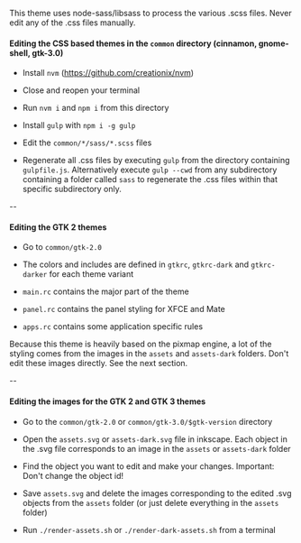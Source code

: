 This theme uses node-sass/libsass to process the various .scss files. Never edit any of the .css files manually.

#### Editing the CSS based themes in the `common` directory (cinnamon, gnome-shell, gtk-3.0)

* Install `nvm` (https://github.com/creationix/nvm)

* Close and reopen your terminal

* Run `nvm i` and `npm i` from this directory

* Install `gulp` with `npm i -g gulp`

* Edit the `common/*/sass/*.scss` files

* Regenerate all .css files by executing `gulp` from the directory containing `gulpfile.js`. Alternatively execute `gulp
  --cwd` from any subdirectory containing a folder called `sass` to regenerate the .css files within that specific
  subdirectory only.

--

#### Editing the GTK 2 themes

* Go to `common/gtk-2.0`

* The colors and includes are defined in `gtkrc`, `gtkrc-dark` and `gtkrc-darker` for each theme variant

* `main.rc` contains the major part of the theme

* `panel.rc` contains the panel styling for XFCE and Mate

* `apps.rc` contains some application specific rules

Because this theme is heavily based on the pixmap engine, a lot of the styling comes from the images in the `assets` and
`assets-dark` folders. Don't edit these images directly. See the next section.

--

#### Editing the images for the GTK 2 and GTK 3 themes

* Go to the `common/gtk-2.0` or `common/gtk-3.0/$gtk-version` directory

* Open the `assets.svg` or `assets-dark.svg` file in inkscape. Each object in the .svg file corresponds to an image in
  the `assets` or `assets-dark` folder

* Find the object you want to edit and make your changes. Important: Don't change the object id!

* Save `assets.svg` and delete the images corresponding to the edited .svg objects from the `assets` folder (or just
  delete everything in the `assets` folder)

* Run `./render-assets.sh` or `./render-dark-assets.sh` from a terminal
